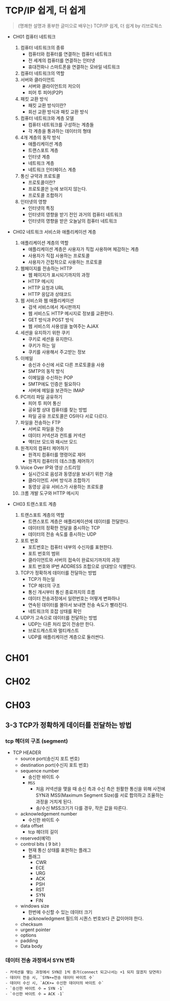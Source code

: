 # TCP/IP 쉽게, 더 쉽게
> (명쾌한 설명과 풍부한 글미으로 배우는) TCP/IP 쉽게, 더 쉽게 by 리브로웍스
- CH01 컴퓨터 네트워크
    1. 컴퓨터 네트워크의 종류
        - 컴퓨터와 컴퓨터를 연결하는 컴퓨터 네트워크
        - 전 세계의 컴퓨터를 연결하는 인터넷
        - 휴대전화나 스마트폰을 연결하는 모바일 네트워크
    2. 컴퓨터 네트워크의 역할
    3. 서버와 클라이언트
        - 서버와 클라이언트의 저으이
        - 피어 투 피어(P2P)
    4. 패킷 교환 방식
        - 패킷 교환 방식이란?
        - 회선 교환 방식과 패킷 교환 방식
    5. 컴퓨터 네트워크와 계층 모델
        - 컴퓨터 네트워크를 구성하는 계층들
        - 각 계층을 통과하는 데이터의 형태
    6. 4개 계층의 동작 방식
        - 애플리케이션 계층
        - 트랜스포트 계층
        - 인터넷 계층
        - 네트워크 계층
        - 네트워크 인터페이스 계층
    7. 통신 규약과 프로토콜
        - 프로토콜이란?
        - 프로토콜은 눈에 보이지 않는다.
        - 프로토콜 조합하기
    8. 인터넷의 영향
        - 인터넷의 특징
        - 인터넷의 영향을 받기 전인 과거의 컴퓨터 네트워크
        - 인터넷의 영향을 받은 오늘날의 컴퓨터 네트워크
    
- CH02 네트워크 서비스와 애플리케이션 계층
    1. 애플리케이션 계층의 역할
        - 애플리케이션 계층은 사용자가 직접 사용하며 체감하는 계층
        - 사용자가 직접 사용하는 프로토콜
        - 사용자가 간접적으로 사용하는 프로토콜
    2. 웹페이지를 전송하는 HTTP
        - 웹 페이지가 표시되기까지의 과정
        - HTTP 메시지
        - HTTP 요청과 URL
        - HTTP 응답과 상태코드
    3. 웹 서비스와 웹 애플리케이션
        - 검색 서비스에서 게시판까지
        - 웹 서비스도 HTTP 메시지로 정보를 교환한다.
        - GET 방식과 POST 방식
        - 웹 서비스의 사용성을 높여주는 AJAX
    4. 세션을 유지하기 위한 쿠키
        - 쿠키로 세션을 유지한다.
        - 쿠키가 하는 일
        - 쿠키를 사용해서 주고받는 정보
    5. 이메일
        - 송신과 수신에 서로 다른 프로토콜을 사용
        - SMTP의 동작 방식
        - 이메일을 수신하는 POP
        - SMTP에도 인증은 필요하다
        - 서버에 메일을 보관하는 IMAP
    6. PC끼리 파일 공유하기
        - 피어 투 피어 통신
        - 공유할 상대 컴퓨터를 찾는 방법
        - 파일 공유 프로토콜은 OS마다 서로 다르다.
    7. 파일을 전송하는 FTP
        - 서버로 파일을 전송
        - 데이터 커넥션과 컨트롤 커넥션
        - 액티브 모드와 패시브 모드
    8. 원격지의 컴퓨터 제어하기
        - 원격지 컴퓨터를 명령어로 제어
        - 원격지 컴퓨터의 데스크톱 제어하기
    9. Voice Over IP와 영상 스트리밍
        - 실시간으로 음성과 동영상을 보내기 위한 기술
        - 클라이언트 서버 방식과 조합하기
        - 동영상 공유 서비스가 사용하는 프로토콜
    10. 크롬 개발 도구와 HTTP 메시지

- CH03 트랜스포트 계층
    1. 트랜스포트 계층의 역할
        - 트랜스포트 계층은 애플리케이션에 데이터를 전달한다.
        - 데이터의 정확한 전달을 중시하는 TCP
        - 데이터의 전송 속도를 중시하는 UDP
    2. 포트 번호
        - 포트번호는 컴퓨터 내부의 수신자를 표현한다.
        - 포트 번호의 범위
        - 클라이언트와 서버의 접속이 완료되기까지의 과정
        - 포트 번호와 IP번 ADDRESS 조합으로 상대방으 식별한다.
    3. TCP가 정확하게 데이터를 전달하는 방법
        - TCP가 하는일
        - TCP 헤더의 구조
        - 통신 개시부터 통신 종료까지의 흐름
        - 데이터 전송과정에서 일련번호는 어떻게 변화하나
        - 연속된 데이터를 몰아서 보내면 전송 속도가 빨라진다.
        - 네트워크의 호잡 상태를 확인
    4. UDP가 고속으로 데이터를 전달하는 방법
        - UDP는 다른 처리 없이 전송만 한다.
        - 브로드캐스트와 멀티캐스트
        - UDP를 애플리케이션 계층으로 둘러싼다.



# CH01
# CH02
# CH03
## 3-3 TCP가 정확하게 데이터를 전달하는 방법
### tcp 헤더의 구조 (segment)
- TCP HEADER
    - source port(송신지 포트 번호)
    - destination port(수신지 포트 번호)
    - sequence number
        - 송신한 바이트 수
        - `MSS`
            - 처음 커넥션을 맺을 때 송신 측과 수신 측은 원활한 통신을 위해 사전에 SYN과 MSS(Maximum Segment Size)를 서로 합의하고 조율하는 과정을 거치게 된다.
            - 송/수신 MSS크기가 다를 경우, 작은 값을 따른다.
    - acknowledgement number
        - 수신한 바이트 수
    - data offset
        - tcp 헤더의 길이
    - reserved(예약)
    - control bits ( 9 bit )
        - 현재 통신 상태를 표현하는 플래그
        - 플래그
            - CWR
            - ECE
            - URG
            - ACK
            - PSH
            - RST
            - SYN
            - FIN
    - windows size
        - 한번에 수신할 수 있는 데이터 크기
        - acknowledgment 필드의 시퀀스 번호보다 큰 값이어야 한다.
    - checksum
    - urgent pointer
    - options
    - padding
    - Data body

### 데이터 전송 과정에서 SYN 변화
    - 커넥션을 맺는 과정에서 SYN은 1씩 증가(connect 되고나서는 +1 되지 않겠지 당연히)
    - 데이터 전송 시, `SYN+=전송 데이터 바이트 수`
    - 데이터 수신 시, `ACK+= 수신한 데이터의 바이트 수`
    - `송신한 바이트 수 = SYN -1`
    - `수신한 바이트 수 = ACK -1`
